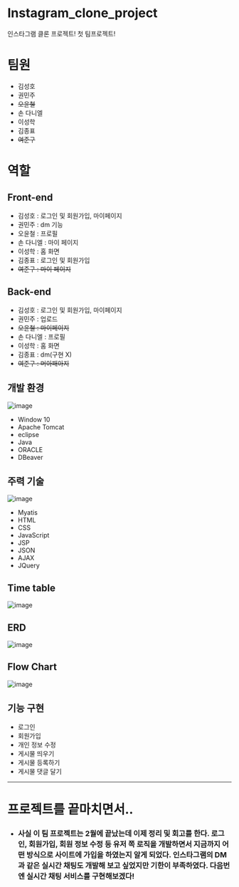 # Instagram_clone_project
인스타그램 클론 프로젝트! 첫 팀프로젝트!

# 팀원
- 김성호
- 권민주
- ~~오윤철~~
- 손 다니엘
- 이성학
- 김종표
- ~~여준구~~


# 역할

## Front-end
- 김성호 : 로그인 및 회원가입, 마이페이지
- 권민주 : dm 기능
- 오윤철 : 프로필
- 손 다니엘 : 마이 페이지
- 이성학 : 홈 화면
- 김종표 : 로그인 및 회원가입
- ~~여준구 : 마이 페이지~~

## Back-end 
- 김성호 : 로그인 및 회원가입, 마이페이지
- 권민주 : 업로드
- ~~오윤철 : 마이페이지~~
- 손 다니엘 : 프로필
- 이성학 : 홈 화면
- 김종표 : dm(구현 X)
- ~~여준구 : 머아패아지~~

## 개발 환경

![image](https://user-images.githubusercontent.com/74396651/168819218-18034bdf-a4ea-4c92-b024-1b703e811350.png)

- Window 10
- Apache Tomcat
- eclipse
- Java
- ORACLE
- DBeaver

## 주력 기술

![image](https://user-images.githubusercontent.com/74396651/168819307-796e5620-a16b-44a9-bc84-9c1b5b6ce1e6.png)

- Myatis
- HTML
- CSS
- JavaScript
- JSP
- JSON
- AJAX
- JQuery

## Time table

![image](https://user-images.githubusercontent.com/74396651/168819025-613a78ae-36bb-4d45-a325-aea46745cd3d.png)


## ERD

![image](https://user-images.githubusercontent.com/74396651/168819372-4cd7b5fa-d601-4b3b-8288-9b32e3366cbe.png)

## Flow Chart

![image](https://user-images.githubusercontent.com/74396651/168819398-90517c98-ba11-4561-bae0-ed067b698250.png)

## 기능 구현
- 로그인
- 회원가입
- 개인 정보 수정
- 게시물 띄우기
- 게시물 등록하기
- 게시물 댓글 달기

<hr>

# 프로젝트를 끝마치면서..
- ### 사실 이 팀 프로젝트는 2월에 끝났는데 이제 정리 및 회고를 한다. 로그인, 회원가입, 회원 정보 수정 등 유저 쪽 로직을 개발하면서 지금까지 어떤 방식으로 사이트에 가입을 하였는지 알게 되었다. 인스타그램의 DM과 같은 실시간 채팅도 개발해 보고 싶었지만 기한이 부족하였다. 다음번엔 실시간 채팅 서비스를 구현해보겠다!
 
